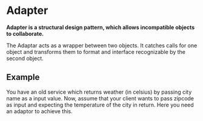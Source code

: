 # Adapter

**Adapter is a structural design pattern, which allows incompatible objects to collaborate.**

The Adaptar acts as a wrapper between two objects. It catches calls for one object and transforms them to format and interface recognizable by the second object.

## Example

You have an old service which returns weather (in celsius) by passing city name as a input value. Now, assume that your client wants to pass zipcode as input and expecting the temperature of the city in return. Here you need an adaptor to achieve this.